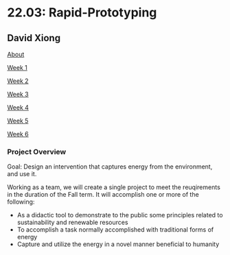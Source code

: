 # 22.03: Rapid-Prototyping
## David Xiong

[About](https://dtxiong.github.io/rapid-prototyping/about)

[Week 1](https://dtxiong.github.io/rapid-prototyping/week1)

[Week 2](https://dtxiong.github.io/rapid-prototyping/week2)

[Week 3](https://dtxiong.github.io/rapid-prototyping/week3)

[Week 4](https://dtxiong.github.io/rapid-prototyping/week4)

[Week 5](https://dtxiong.github.io/rapid-prototyping/week5)

[Week 6](https://dtxiong.github.io/rapid-prototyping/week6)

### Project Overview

Goal: Design an intervention that captures energy from the environment, and use it.

Working as a team, we will create a single project to meet the reuqirements in the duration of the Fall term. 
It will accomplish one or more of the following:
- As a didactic tool to demonstrate to the public some principles related to sustainability and renewable resources
- To accomplish a task normally accomplished with traditional forms of energy
- Capture and utilize the energy in a novel manner beneficial to humanity


